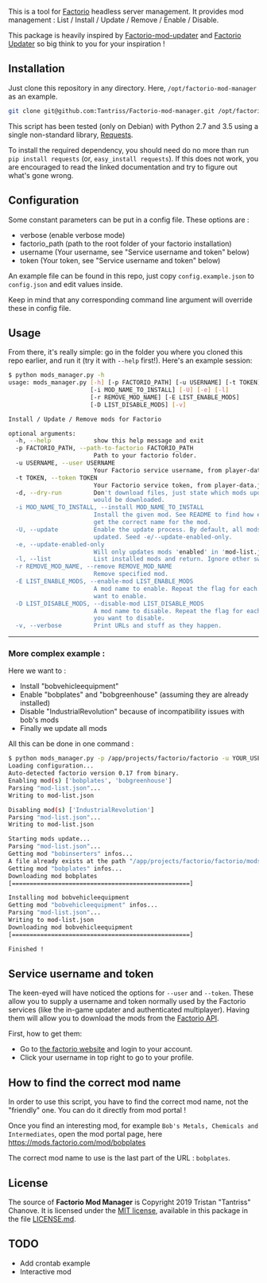 This is a tool for [Factorio](http://www.factorio.com/) headless server management.
It provides mod management : List / Install / Update / Remove / Enable / Disable.

This package is heavily inspired by [Factorio-mod-updater](https://github.com/astevens/factorio-mod-updater/blob/master/factorio-mod-updater) and [Factorio Updater](https://github.com/narc0tiq/factorio-updater) so big think to you for your inspiration !

## Installation ##

Just clone this repository in any directory. Here, `/opt/factorio-mod-manager` as an example.
```bash
git clone git@github.com:Tantriss/Factorio-mod-manager.git /opt/factorio-mod-manager
```

This script has been tested (only on Debian) with Python 2.7 and 3.5 using a single non-standard library, [Requests](http://requests.readthedocs.org/en/latest/).

To install the required dependency, you should need do no more than run `pip
install requests` (or, `easy_install requests`). If this
does not work, you are encouraged to read the linked documentation and try to
figure out what's gone wrong.

## Configuration ##

Some constant parameters can be put in a config file. These options are :

* verbose (enable verbose mode)
* factorio_path (path to the root folder of your factorio installation)
* username (Your username, see "Service username and token" below)
* token (Your token, see "Service username and token" below)

An example file can be found in this repo, just copy `config.example.json` to `config.json` and edit values inside.

Keep in mind that any corresponding command line argument will override these in config file.

## Usage ##

From there, it's really simple: go in the folder you where you cloned this repo earlier, and run it (try it with `--help` first!). Here's an example session:

```bash
$ python mods_manager.py -h
usage: mods_manager.py [-h] [-p FACTORIO_PATH] [-u USERNAME] [-t TOKEN] [-d]
                       [-i MOD_NAME_TO_INSTALL] [-U] [-e] [-l]
                       [-r REMOVE_MOD_NAME] [-E LIST_ENABLE_MODS]
                       [-D LIST_DISABLE_MODS] [-v]

Install / Update / Remove mods for Factorio

optional arguments:
  -h, --help            show this help message and exit
  -p FACTORIO_PATH, --path-to-factorio FACTORIO_PATH
                        Path to your factorio folder.
  -u USERNAME, --user USERNAME
                        Your Factorio service username, from player-data.json.
  -t TOKEN, --token TOKEN
                        Your Factorio service token, from player-data.json.
  -d, --dry-run         Don't download files, just state which mods updates
                        would be downloaded.
  -i MOD_NAME_TO_INSTALL, --install MOD_NAME_TO_INSTALL
                        Install the given mod. See README to find how easily
                        get the correct name for the mod.
  -U, --update          Enable the update process. By default, all mods are
                        updated. Seed -e/--update-enabled-only.
  -e, --update-enabled-only
                        Will only updates mods 'enabled' in 'mod-list.json'.
  -l, --list            List installed mods and return. Ignore other switches.
  -r REMOVE_MOD_NAME, --remove REMOVE_MOD_NAME
                        Remove specified mod.
  -E LIST_ENABLE_MODS, --enable-mod LIST_ENABLE_MODS
                        A mod name to enable. Repeat the flag for each mod you
                        want to enable.
  -D LIST_DISABLE_MODS, --disable-mod LIST_DISABLE_MODS
                        A mod name to disable. Repeat the flag for each mod
                        you want to disable.
  -v, --verbose         Print URLs and stuff as they happen.

```

--------

### More complex example :

Here we want to :

* Install "bobvehicleequipment"
* Enable "bobplates" and "bobgreenhouse" (assuming they are already installed)
* Disable "IndustrialRevolution" because of incompatibility issues with bob's mods
* Finally we update all mods

All this can be done in one command :
```bash
$ python mods_manager.py -p /app/projects/factorio/factorio -u YOUR_USER -t YOUR_TOKEN -i bobvehicleequipment -E bobplates -E bobgreenhouse -D IndustrialRevolution -U
Loading configuration...
Auto-detected factorio version 0.17 from binary.
Enabling mod(s) ['bobplates', 'bobgreenhouse']
Parsing "mod-list.json"...
Writing to mod-list.json

Disabling mod(s) ['IndustrialRevolution']
Parsing "mod-list.json"...
Writing to mod-list.json

Starting mods update...
Parsing "mod-list.json"...
Getting mod "bobinserters" infos...
A file already exists at the path "/app/projects/factorio/factorio/mods/bobinserters_0.17.10.zip" and is identical (same SHA1), skipping...
Getting mod "bobplates" infos...
Downloading mod bobplates
[==================================================]

Installing mod bobvehicleequipment
Getting mod "bobvehicleequipment" infos...
Parsing "mod-list.json"...
Writing to mod-list.json
Downloading mod bobvehicleequipment
[==================================================]

Finished !

```

## Service username and token ##

The keen-eyed will have noticed the options for `--user` and `--token`. These
allow you to supply a username and token normally used by the Factorio services
(like the in-game updater and authenticated multiplayer). Having them will
allow you to download the mods from the [Factorio API](https://mods.factorio.com/api/mods).

First, how to get them:
* Go to [the factorio website](https://www.factorio.com/login) and login to your account.
* Click your username in top right to go to your profile.

## How to find the correct mod name

In order to use this script, you have to find the correct mod name, not the "friendly" one.
You can do it directly from mod portal !

Once you find an interesting mod, for example `Bob's Metals, Chemicals and Intermediates`, open the mod portal page, here https://mods.factorio.com/mod/bobplates

The correct mod name to use is the last part of the URL : `bobplates`.

## License ##

The source of **Factorio Mod Manager** is Copyright 2019 Tristan "Tantriss"
Chanove. It is licensed under the [MIT license][mit], available in this
package in the file [LICENSE.md](LICENSE.md).

[mit]: http://opensource.org/licenses/mit-license.html


## TODO ##
- Add crontab example
- Interactive mod
